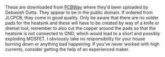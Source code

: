These are downloaded from [PCBWay](https://member.pcbway.com/Project/DownGerBerFile?filename=Arduino_Battery_Capacity_Tester_V2_0&act=downgerber) where they'd been uploaded by Debasish Dutta. They appear to be in the public domain. If ordered from JLCPCB, they come in good quality. Only be aware that there are no solder pads for the heatsink and these will have to be created by way of a knife or dremel tool; remember to also cut the copper around the pads so that the heatsink is not connected to GND, which would lead to a short and possibly exploding MOSFET. I obviously take no responsibility for your house burning down or anything bad happening. If you've never worked with high currents, consider getting the help of an experienced maker.
